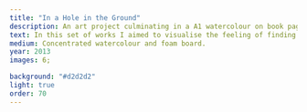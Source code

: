 ```yaml
---
title: "In a Hole in the Ground"
description: An art project culminating in a A1 watercolour on book pages.
text: In this set of works I aimed to visualise the feeling of finding a new world in the pages of a book. Placing reduced figures into small scenes expands the environment whilst maintaining the comfort of a smaller space. To increase the feeling of exploration and to echo the pages of a book, I used foam board to add depth to pieces. The use of watercolour was influenced by illustrations such as those of Arthur Rackham for Alice in Wonderland.
medium: Concentrated watercolour and foam board.
year: 2013
images: 6;

background: "#d2d2d2"
light: true
order: 70
---
```

